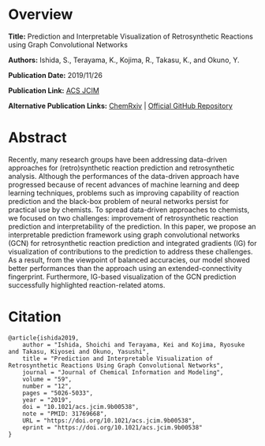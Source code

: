 # Overview
**Title:**
Prediction and Interpretable Visualization of Retrosynthetic Reactions using Graph Convolutional Networks

**Authors:**
Ishida, S., Terayama, K., Kojima, R., Takasu, K., and Okuno, Y.

**Publication Date:**
2019/11/26

**Publication Link:**
[ACS JCIM](https://pubs.acs.org/doi/10.1021/acs.jcim.9b00538)

**Alternative Publication Links:**
[ChemRxiv](https://chemrxiv.org/engage/chemrxiv/article-details/60c742ac702a9b355418a4c7) |
[Official GitHub Repository](https://github.com/clinfo/kGCN)


# Abstract
Recently, many research groups have been addressing data-driven approaches for (retro)synthetic reaction prediction and retrosynthetic analysis. 
Although the performances of the data-driven approach have progressed because of recent advances of machine learning and deep learning techniques, problems such as improving capability of reaction prediction and the black-box problem of neural networks persist for practical use by chemists. 
To spread data-driven approaches to chemists, we focused on two challenges: improvement of retrosynthetic reaction prediction and interpretability of the prediction. 
In this paper, we propose an interpretable prediction framework using graph convolutional networks (GCN) for retrosynthetic reaction prediction and integrated gradients (IG) for visualization of contributions to the prediction to address these challenges. 
As a result, from the viewpoint of balanced accuracies, our model showed better performances than the approach using an extended-connectivity fingerprint. 
Furthermore, IG-based visualization of the GCN prediction successfully highlighted reaction-related atoms.


# Citation
```
@article{ishida2019,
    author = "Ishida, Shoichi and Terayama, Kei and Kojima, Ryosuke and Takasu, Kiyosei and Okuno, Yasushi",
    title = "Prediction and Interpretable Visualization of Retrosynthetic Reactions Using Graph Convolutional Networks",
    journal = "Journal of Chemical Information and Modeling",
    volume = "59",
    number = "12",
    pages = "5026-5033",
    year = "2019",
    doi = "10.1021/acs.jcim.9b00538",
    note = "PMID: 31769668",
    URL = "https://doi.org/10.1021/acs.jcim.9b00538",
    eprint = "https://doi.org/10.1021/acs.jcim.9b00538"
}
```
